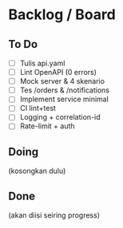 # Backlog / Board

## To Do
- [ ] Tulis api.yaml
- [ ] Lint OpenAPI (0 errors)
- [ ] Mock server & 4 skenario
- [ ] Tes /orders & /notifications
- [ ] Implement service minimal
- [ ] CI lint+test
- [ ] Logging + correlation-id
- [ ] Rate-limit + auth

## Doing
(kosongkan dulu)

## Done
(akan diisi seiring progress)